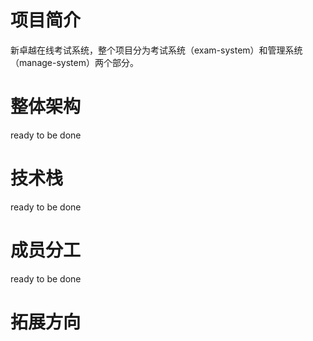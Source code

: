 # 项目简介
新卓越在线考试系统，整个项目分为考试系统（exam-system）和管理系统（manage-system）两个部分。
# 整体架构
ready to be done
# 技术栈
ready to be done
# 成员分工
ready to be done
# 拓展方向
